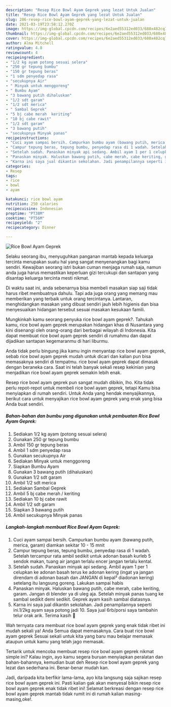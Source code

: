 ```yaml
---
description: "Resep Rice Bowl Ayam Geprek yang lezat Untuk Jualan"
title: "Resep Rice Bowl Ayam Geprek yang lezat Untuk Jualan"
slug: 286-resep-rice-bowl-ayam-geprek-yang-lezat-untuk-jualan
date: 2021-03-19T23:58:12.270Z
image: https://img-global.cpcdn.com/recipes/6e2aed55312ed033/680x482cq70/rice-bowl-ayam-geprek-foto-resep-utama.jpg
thumbnail: https://img-global.cpcdn.com/recipes/6e2aed55312ed033/680x482cq70/rice-bowl-ayam-geprek-foto-resep-utama.jpg
cover: https://img-global.cpcdn.com/recipes/6e2aed55312ed033/680x482cq70/rice-bowl-ayam-geprek-foto-resep-utama.jpg
author: Alma Mitchell
ratingvalue: 4.8
reviewcount: 4
recipeingredient:
- "1/2 kg ayam potong sesuai selera"
- "250 gr tepung bumbu"
- "150 gr tepung beras"
- "1 sdm penyedap rasa"
- "secukupnya Air"
- " Minyak untuk menggoreng"
- " Bumbu Ayam"
- "3 bawang putih dihaluskan"
- "1/2 sdt garam"
- "1/2 sdt merica"
- " Sambal Geprek"
- "5 bj cabe merah  keriting"
- "10 bj cabe rawit"
- "1/2 sdt garam"
- "3 bawang putih"
- "secukupnya Minyak panas"
recipeinstructions:
- "Cuci ayam sampai bersih. Campurkan bumbu ayam (bawang putih, merica, garam) diamkan sekitar 10 - 15 mnit"
- "Campur tepung beras, tepung bumbu, penyedap rasa di 1 wadah. Setelah tercampur rata ambil sedikit untuk adonan basah kurleb 5 sendok makan, tuang air jangan terlalu encer jangan terlalu kental."
- "Setelah sudah. Panaskan minyak api sedang. Ambil ayam 1 per 1 celupkan ke adonan basah terus ke adonan kering (ingat ya jangan direndam di adonan basah dan JANGAN di kepal² diadonan kering) setelang itu langsung goreng. Lakukan sampai habis"
- "Panaskan minyak. Haluskan bawang putih, cabe merah, cabe keriting, garam. Jangan di blender ya di uleg aja. Setelah minyak panas tuang ke sambal sedikit demi sedikit. Geprek ayam kasih sambal diatasnya."
- "Karna ini saya jual dikantin sekolahan. Jadi penampilannya seperti ini.1/2kg ayam saya potong jadi 10. Saya jual 6rb/porsi saya tambahin telur orak arik. Terima kasih 🙏"
categories:
- Resep
tags:
- rice
- bowl
- ayam

katakunci: rice bowl ayam 
nutrition: 250 calories
recipecuisine: Indonesian
preptime: "PT38M"
cooktime: "PT56M"
recipeyield: "2"
recipecategory: Dinner

---
```



![Rice Bowl Ayam Geprek](https://img-global.cpcdn.com/recipes/6e2aed55312ed033/680x482cq70/rice-bowl-ayam-geprek-foto-resep-utama.jpg)

Selaku seorang ibu, menyuguhkan panganan mantab kepada keluarga tercinta merupakan suatu hal yang sangat menyenangkan bagi kamu sendiri. Kewajiban seorang istri bukan cuman menjaga rumah saja, namun anda juga harus memastikan keperluan gizi tercukupi dan santapan yang disantap keluarga tercinta mesti nikmat.

Di waktu  saat ini, anda sebenarnya bisa membeli masakan siap saji tidak harus ribet membuatnya dahulu. Tapi ada juga orang yang memang mau memberikan yang terbaik untuk orang tercintanya. Lantaran, menghidangkan masakan yang dibuat sendiri jauh lebih higienis dan bisa menyesuaikan hidangan tersebut sesuai masakan kesukaan famili. 



Mungkinkah kamu seorang penyuka rice bowl ayam geprek?. Tahukah kamu, rice bowl ayam geprek merupakan hidangan khas di Nusantara yang kini disenangi oleh orang-orang dari berbagai wilayah di Indonesia. Kita dapat membuat rice bowl ayam geprek sendiri di rumahmu dan dapat dijadikan santapan kegemaranmu di hari liburmu.

Anda tidak perlu bingung jika kamu ingin menyantap rice bowl ayam geprek, sebab rice bowl ayam geprek mudah untuk dicari dan kalian pun bisa memasaknya sendiri di tempatmu. rice bowl ayam geprek dapat dimasak dengan beraneka cara. Saat ini telah banyak sekali resep kekinian yang menjadikan rice bowl ayam geprek semakin lebih enak.

Resep rice bowl ayam geprek pun sangat mudah dibikin, lho. Kita tidak perlu repot-repot untuk membeli rice bowl ayam geprek, tetapi Kamu bisa menyiapkan di rumah sendiri. Untuk Anda yang hendak menyajikannya, berikut cara untuk menyajikan rice bowl ayam geprek yang enak yang bisa Anda buat sendiri.

<!--inarticleads1-->

##### Bahan-bahan dan bumbu yang digunakan untuk pembuatan Rice Bowl Ayam Geprek:

1. Sediakan 1/2 kg ayam (potong sesuai selera)
1. Gunakan 250 gr tepung bumbu
1. Ambil 150 gr tepung beras
1. Ambil 1 sdm penyedap rasa
1. Gunakan secukupnya Air
1. Sediakan  Minyak untuk menggoreng
1. Siapkan  Bumbu Ayam
1. Gunakan 3 bawang putih (dihaluskan)
1. Gunakan 1/2 sdt garam
1. Ambil 1/2 sdt merica
1. Sediakan  Sambal Geprek
1. Ambil 5 bj cabe merah / keriting
1. Sediakan 10 bj cabe rawit
1. Ambil 1/2 sdt garam
1. Siapkan 3 bawang putih
1. Ambil secukupnya Minyak panas




<!--inarticleads2-->

##### Langkah-langkah membuat Rice Bowl Ayam Geprek:

1. Cuci ayam sampai bersih. Campurkan bumbu ayam (bawang putih, merica, garam) diamkan sekitar 10 - 15 mnit
1. Campur tepung beras, tepung bumbu, penyedap rasa di 1 wadah. Setelah tercampur rata ambil sedikit untuk adonan basah kurleb 5 sendok makan, tuang air jangan terlalu encer jangan terlalu kental.
1. Setelah sudah. Panaskan minyak api sedang. Ambil ayam 1 per 1 celupkan ke adonan basah terus ke adonan kering (ingat ya jangan direndam di adonan basah dan JANGAN di kepal² diadonan kering) setelang itu langsung goreng. Lakukan sampai habis
1. Panaskan minyak. Haluskan bawang putih, cabe merah, cabe keriting, garam. Jangan di blender ya di uleg aja. Setelah minyak panas tuang ke sambal sedikit demi sedikit. Geprek ayam kasih sambal diatasnya.
1. Karna ini saya jual dikantin sekolahan. Jadi penampilannya seperti ini.1/2kg ayam saya potong jadi 10. Saya jual 6rb/porsi saya tambahin telur orak arik. Terima kasih 🙏




Wah ternyata cara membuat rice bowl ayam geprek yang enak tidak ribet ini mudah sekali ya! Anda Semua dapat memasaknya. Cara buat rice bowl ayam geprek Sesuai sekali untuk kita yang baru mau belajar memasak ataupun untuk kamu yang telah jago memasak.

Tertarik untuk mencoba membuat resep rice bowl ayam geprek nikmat simple ini? Kalau ingin, ayo kamu segera buruan menyiapkan peralatan dan bahan-bahannya, kemudian buat deh Resep rice bowl ayam geprek yang lezat dan sederhana ini. Benar-benar mudah kan. 

Jadi, daripada kita berfikir lama-lama, ayo kita langsung saja sajikan resep rice bowl ayam geprek ini. Pasti kalian gak akan menyesal bikin resep rice bowl ayam geprek enak tidak ribet ini! Selamat berkreasi dengan resep rice bowl ayam geprek mantab tidak rumit ini di rumah kalian masing-masing,oke!.

